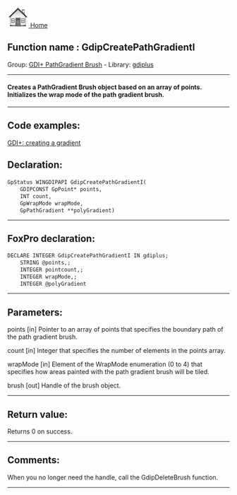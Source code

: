 [<img src="../../images/home.png"> Home ](https://github.com/VFPX/Win32API)  

## Function name : GdipCreatePathGradientI
Group: [GDI+ PathGradient Brush](../../functions_group.md#GDIplus_PathGradient_Brush)  -  Library: [gdiplus](../../libraries.md#gdiplus)  
***  


#### Creates a PathGradient Brush object based on an array of points. Initializes the wrap mode of the path gradient brush.
***  


## Code examples:
[GDI+: creating a gradient](../../samples/sample_596.md)  

## Declaration:
```foxpro  
GpStatus WINGDIPAPI GdipCreatePathGradientI(
	GDIPCONST GpPoint* points,
	INT count,
	GpWrapMode wrapMode,
	GpPathGradient **polyGradient)  
```  
***  


## FoxPro declaration:
```foxpro  
DECLARE INTEGER GdipCreatePathGradientI IN gdiplus;
	STRING @points,;
	INTEGER pointcount,;
	INTEGER wrapMode,;
	INTEGER @polyGradient  
```  
***  


## Parameters:
points [in]
Pointer to an array of points that specifies the boundary path of the path gradient brush.

count [in]
Integer that specifies the number of elements in the points array.

wrapMode [in]
Element of the WrapMode enumeration (0 to 4) that specifies how areas painted with the path gradient brush will be tiled. 

brush
[out] Handle of the brush object.  
***  


## Return value:
Returns 0 on success.  
***  


## Comments:
When you no longer need the handle, call the GdipDeleteBrush function.  
  
***  

